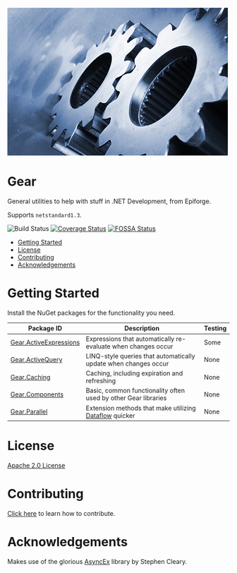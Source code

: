 ![Gear Logo](Gear.jpg) 

<h1>Gear</h1>

General utilities to help with stuff in .NET Development, from Epiforge.

Supports `netstandard1.3`.

![Build Status](https://ci.appveyor.com/api/projects/status/3s25e4ldo2ji1ech?svg=true) [![Coverage Status](https://coveralls.io/repos/github/Epiforge/Gear/badge.svg?branch=master)](https://coveralls.io/github/Epiforge/Gear?branch=master) [![FOSSA Status](https://app.fossa.io/api/projects/git%2Bgithub.com%2FEpiforge%2FGear.svg?type=shield)](https://app.fossa.io/projects/git%2Bgithub.com%2FEpiforge%2FGear?ref=badge_shield)

- [Getting Started](#getting-started)
- [License](#license)
- [Contributing](#contributing)
- [Acknowledgements](#acknowledgements)

# Getting Started

Install the NuGet packages for the functionality you need.

| Package ID | Description | Testing
| - | - | -
| [Gear.ActiveExpressions](https://www.nuget.org/packages/Gear.ActiveExpressions/) | Expressions that automatically re-evaluate when changes occur | Some
| [Gear.ActiveQuery](https://www.nuget.org/packages/Gear.ActiveQuery/) | LINQ-style queries that automatically update when changes occur | None
| [Gear.Caching](https://www.nuget.org/packages/Gear.Caching/) | Caching, including expiration and refreshing | None
| [Gear.Components](https://www.nuget.org/packages/Gear.Components/) | Basic, common functionality often used by other Gear libraries | None
| [Gear.Parallel](https://www.nuget.org/packages/Gear.Parallel/) | Extension methods that make utilizing [Dataflow](https://www.nuget.org/packages/System.Threading.Tasks.Dataflow/) quicker | None

# License

[Apache 2.0 License](LICENSE)

# Contributing

[Click here](CONTRIBUTING.md) to learn how to contribute.

# Acknowledgements

Makes use of the glorious [AsyncEx](https://github.com/StephenCleary/AsyncEx) library by Stephen Cleary.
